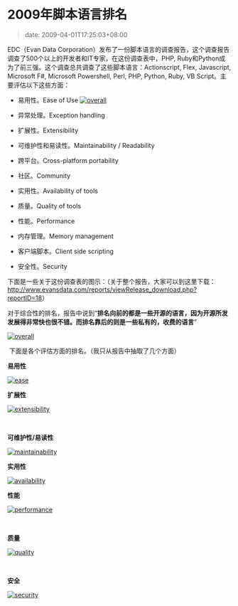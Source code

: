 # 2009年脚本语言排名
>date: 2009-04-01T17:25:03+08:00


EDC（Evan Data Corporation）发布了一份脚本语言的调查报告，这个调查报告调查了500个以上的开发者和IT专家，在这份调查表中，PHP, Ruby和Python成为了前三强。这个调查总共调查了这些脚本语言：Actionscript, Flex, Javascript, Microsoft F#, Microsoft Powershell, Perl, PHP, Python, Ruby, VB Script。主要评估以下这些方面：


- 易用性。Ease of Use [![overall](https://coolshell.cn/wp-content/uploads/2009/04/overall-300x185.jpg "overall")](https://coolshell.cn/wp-content/uploads/2009/04/overall.jpg)

- 异常处理。Exception handling

- 扩展性。Extensibility

- 可维护性和易读性。Maintainability / Readability

- 跨平台。Cross-platform portability

- 社区。Community

- 实用性。Availability of tools

- 质量。Quality of tools

- 性能。Performance

- 内存管理。Memory management

- 客户端脚本。Client side scripting

- 安全性。Security


下面是一些关于这份调查表的图示：（关于整个报告，大家可以到这里下载：<http://www.evansdata.com/reports/viewRelease_download.php?reportID=18>）


对于综合性的排名，报告中说到“**排名向前的都是一些开源的语言，因为开源所发发展得非常快也很不错。而排名靠后的则是一些私有的，收费的语言**”


[![overall](https://coolshell.cn/wp-content/uploads/2009/04/overall.jpg "overall")](https://coolshell.cn/wp-content/uploads/2009/04/overall.jpg)


 下面是各个评估方面的排名。（我只从报告中抽取了几个方面）


**易用性**


[![ease](https://coolshell.cn/wp-content/uploads/2009/04/ease.jpg "ease")](https://coolshell.cn/wp-content/uploads/2009/04/ease.jpg)


**扩展性**


[![extensibility](https://coolshell.cn/wp-content/uploads/2009/04/extensibility.jpg "extensibility")](https://coolshell.cn/wp-content/uploads/2009/04/extensibility.jpg)


 


**可维护性/易读性**


[![maintainability](https://coolshell.cn/wp-content/uploads/2009/04/maintainability.jpg "maintainability")](https://coolshell.cn/wp-content/uploads/2009/04/maintainability.jpg)


**实用性**


[![availability](https://coolshell.cn/wp-content/uploads/2009/04/availability.jpg "availability")](https://coolshell.cn/wp-content/uploads/2009/04/availability.jpg)


**性能**


[![performance](https://coolshell.cn/wp-content/uploads/2009/04/performance.jpg "performance")](https://coolshell.cn/wp-content/uploads/2009/04/performance.jpg)


 


**质量**


[![quality](https://coolshell.cn/wp-content/uploads/2009/04/quality.jpg "quality")](https://coolshell.cn/wp-content/uploads/2009/04/quality.jpg)


 


**安全**


[![security](https://coolshell.cn/wp-content/uploads/2009/04/security.jpg "security")](https://coolshell.cn/wp-content/uploads/2009/04/security.jpg)


